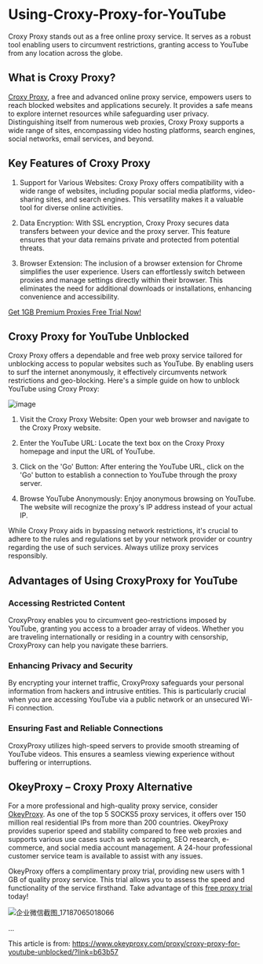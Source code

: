 # Using-Croxy-Proxy-for-YouTube
Croxy Proxy stands out as a free online proxy service. It serves as a robust tool enabling users to circumvent restrictions, granting access to YouTube from any location across the globe.

## What is Croxy Proxy?

[Croxy Proxy](https://www.okeyproxy.com/proxy/croxy-proxy-for-youtube-unblocked/?link=b63b57), a free and advanced online proxy service, empowers users to reach blocked websites and applications securely. It provides a safe means to explore internet resources while safeguarding user privacy. Distinguishing itself from numerous web proxies, Croxy Proxy supports a wide range of sites, encompassing video hosting platforms, search engines, social networks, email services, and beyond.

## Key Features of Croxy Proxy

1. Support for Various Websites: Croxy Proxy offers compatibility with a wide range of websites, including popular social media platforms, video-sharing sites, and search engines. This versatility makes it a valuable tool for diverse online activities.

2. Data Encryption: With SSL encryption, Croxy Proxy secures data transfers between your device and the proxy server. This feature ensures that your data remains private and protected from potential threats.

3. Browser Extension: The inclusion of a browser extension for Chrome simplifies the user experience. Users can effortlessly switch between proxies and manage settings directly within their browser. This eliminates the need for additional downloads or installations, enhancing convenience and accessibility.

[Get 1GB Premium Proxies Free Trial Now!](https://www.okeyproxy.com/proxy/free-trial-of-residential-proxies/?link=b63b57)

## Croxy Proxy for YouTube Unblocked

Croxy Proxy offers a dependable and free web proxy service tailored for unblocking access to popular websites such as YouTube. By enabling users to surf the internet anonymously, it effectively circumvents network restrictions and geo-blocking. Here's a simple guide on how to unblock YouTube using Croxy Proxy:

![image](https://github.com/okeyproxy2/Using-Croxy-Proxy-for-YouTube-Unblocked/assets/155126786/cd1fd329-1ef7-43f5-a0ed-278c676c3a7a)

1. Visit the Croxy Proxy Website: Open your web browser and navigate to the Croxy Proxy website.

2. Enter the YouTube URL: Locate the text box on the Croxy Proxy homepage and input the URL of YouTube.

3. Click on the 'Go' Button: After entering the YouTube URL, click on the 'Go' button to establish a connection to YouTube through the proxy server.

4. Browse YouTube Anonymously: Enjoy anonymous browsing on YouTube. The website will recognize the proxy's IP address instead of your actual IP.

While Croxy Proxy aids in bypassing network restrictions, it's crucial to adhere to the rules and regulations set by your network provider or country regarding the use of such services. Always utilize proxy services responsibly.

## Advantages of Using CroxyProxy for YouTube

### Accessing Restricted Content
CroxyProxy enables you to circumvent geo-restrictions imposed by YouTube, granting you access to a broader array of videos. Whether you are traveling internationally or residing in a country with censorship, CroxyProxy can help you navigate these barriers.

### Enhancing Privacy and Security
By encrypting your internet traffic, CroxyProxy safeguards your personal information from hackers and intrusive entities. This is particularly crucial when you are accessing YouTube via a public network or an unsecured Wi-Fi connection.

### Ensuring Fast and Reliable Connections
CroxyProxy utilizes high-speed servers to provide smooth streaming of YouTube videos. This ensures a seamless viewing experience without buffering or interruptions.

## OkeyProxy – Croxy Proxy Alternative

For a more professional and high-quality proxy service, consider [OkeyProxy](https://www.okeyproxy.com/en?link=b63b57). As one of the top 5 SOCKS5 proxy services, it offers over 150 million real residential IPs from more than 200 countries. OkeyProxy provides superior speed and stability compared to free web proxies and supports various use cases such as web scraping, SEO research, e-commerce, and social media account management. A 24-hour professional customer service team is available to assist with any issues.

OkeyProxy offers a complimentary proxy trial, providing new users with 1 GB of quality proxy service. This trial allows you to assess the speed and functionality of the service firsthand. Take advantage of this [free proxy trial](https://www.okeyproxy.com/proxy?link=b63b57) today!

![企业微信截图_17187065018066](https://github.com/okeyproxy2/Using-Croxy-Proxy-for-YouTube-Unblocked/assets/155126786/3110f4a9-17ab-48b0-948e-75317d45ec17)

...

This article is from: https://www.okeyproxy.com/proxy/croxy-proxy-for-youtube-unblocked/?link=b63b57
